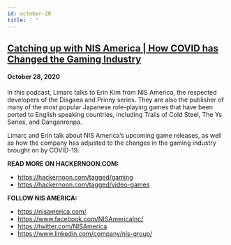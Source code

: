 ```yaml
---
id: october-28
title: ' '
---
```


<h2><a href="https://podcast.hackernoon.com/e/catching-up-with-nis-america-how-covid-has-changed-the-gaming-industry/">Catching up with NIS America | How COVID has Changed the Gaming Industry</a></h2>
<h4>October 28, 2020</h4>

<p>
In this podcast, Limarc talks to Erin Kim from NIS America, the respected developers of the Disgaea and Prinny<em> </em>series. They are also the publisher of many of the most popular Japanese role-playing games that have been ported to English speaking countries, including Trails of Cold Steel, The Ys Series, and Danganronpa. 
</p>
 
<p>
Limarc and Erin talk about NIS America’s upcoming game releases, as well as how the company has adjusted to the changes in the gaming industry brought on by COVID-19. 
</p>
 
<strong>READ MORE ON HACKERNOON.COM: </strong>
<ul>

<li><a href="https://hackernoon.com/tagged/gaming">https://hackernoon.com/tagged/gaming</a>
</li>
<li><a href="https://hackernoon.com/tagged/video-games">https://hackernoon.com/tagged/video-games</a></li>
</ul>

<strong>FOLLOW NIS AMERICA:</strong>
<ul>

<li><a href="https://nisamerica.com/">https://nisamerica.com/</a>
</li>
<li><a href="https://www.facebook.com/NISAmericaInc/">https://www.facebook.com/NISAmericaInc/</a>
</li>
<li><a href="https://twitter.com/NISAmerica">https://twitter.com/NISAmerica</a>
</li>
<li><a href="https://www.linkedin.com/company/nis-group/">https://www.linkedin.com/company/nis-group/</a>
</li>
</ul>